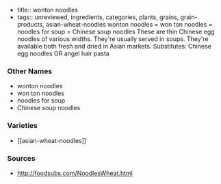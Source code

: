 - title:: wonton noodles
- tags:: unreviewed, ingredients, categories, plants, grains, grain-products, asian-wheat-noodles
wonton noodles = won ton noodles = noodles for soup = Chinese soup noodles These are thin Chinese egg noodles of various widths. They're usually served in soups. They're available both fresh and dried in Asian markets. Substitutes: Chinese egg noodles OR angel hair pasta

### Other Names

* wonton noodles
* won ton noodles
* noodles for soup
* Chinese soup noodles

### Varieties

* [[asian-wheat-noodles]]

### Sources
* http://foodsubs.com/NoodlesWheat.html

